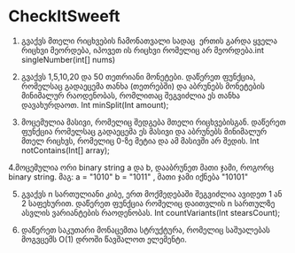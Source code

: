# CheckItSweeft
1. გვაქვს მთელი რიცხვების ჩამონათვალი სადაც  ერთის გარდა ყველა რიცხვი მეორდება, იპოვეთ
ის რიცხვი რომელიც არ მეორდება.int singleNumber(int[] nums)

2. გვაქვს 1,5,10,20 და 50 თეთრიანი მონეტები. დაწერეთ ფუნქცია, რომელსაც გადაეცემა თანხა
(თეთრებში) და აბრუნებს მონეტების მინიმალურ რაოდენობას, რომლითაც შეგვიძლია ეს თანხა
დავახურდაოთ.
Int minSplit(Int amount);

3. მოცემულია მასივი, რომელიც შედგება მთელი რიცხვებისგან. დაწერეთ ფუნქცია რომელსაც
გადაეცემა ეს მასივი და აბრუნებს მინიმალურ მთელ რიცხვს, რომელიც 0-ზე მეტია და ამ მასივში
არ შედის.
Int notContains(Int[] array);

4.მოცემულია ორი binary string a და b, დააბრუნეთ მათი ჯამი, როგორც binary string.
მაგ: a = &quot;1010&quot; b = &quot;1011&quot; , მათი ჯამი იქნება &quot;10101&quot;

5. გვაქვს n სართულიანი კიბე, ერთ მოქმედებაში შეგვიძლია ავიდეთ 1 ან 2 საფეხურით. დაწერეთ
ფუნქცია რომელიც დაითვლის n სართულზე ასვლის ვარიანტების რაოდენობას.
Int countVariants(Int stearsCount);

6. დაწერეთ საკუთარი მონაცემთა სტრუქტურა, რომელიც საშუალებას მოგვცემს O(1) დროში
წავშალოთ ელემენტი.
